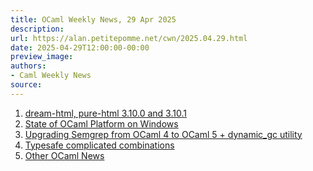 ```yaml
---
title: OCaml Weekly News, 29 Apr 2025
description:
url: https://alan.petitepomme.net/cwn/2025.04.29.html
date: 2025-04-29T12:00:00-00:00
preview_image:
authors:
- Caml Weekly News
source:
---
```


<ol><li><a href="https://alan.petitepomme.net/cwn/2025.04.29.html#1">dream-html, pure-html 3.10.0 and 3.10.1</a></li><li><a href="https://alan.petitepomme.net/cwn/2025.04.29.html#2">State of OCaml Platform on Windows</a></li><li><a href="https://alan.petitepomme.net/cwn/2025.04.29.html#3">Upgrading Semgrep from OCaml 4 to OCaml 5 + dynamic_gc utility</a></li><li><a href="https://alan.petitepomme.net/cwn/2025.04.29.html#4">Typesafe complicated combinations</a></li><li><a href="https://alan.petitepomme.net/cwn/2025.04.29.html#5">Other OCaml News</a></li></ol>
